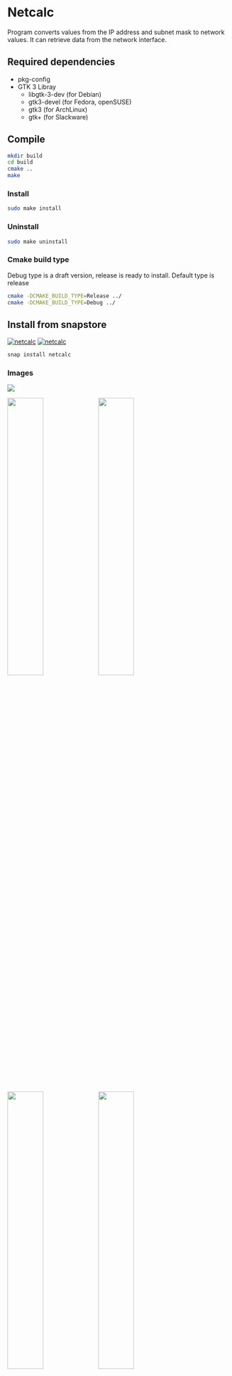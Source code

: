 # Netcalc
Program converts values from the IP address and subnet mask to network values.
It can retrieve data from the network interface.

## Required dependencies
  - pkg-config
  - GTK 3 Libray
    - libgtk-3-dev (for Debian)
    - gtk3-devel (for Fedora, openSUSE)
    - gtk3 (for ArchLinux)
    - gtk+ (for Slackware)

## Compile
```sh
mkdir build
cd build
cmake ..
make
```
### Install
```sh
sudo make install
```
### Uninstall
```sh
sudo make uninstall
```
### Cmake build type
Debug type is a draft version, release is ready to install.
Default type is release
```sh
cmake -DCMAKE_BUILD_TYPE=Release ../
cmake -DCMAKE_BUILD_TYPE=Debug ../
```

## Install from snapstore
[![netcalc](https://snapcraft.io//netcalc/badge.svg)](https://snapcraft.io/netcalc)
[![netcalc](https://snapcraft.io//netcalc/trending.svg?name=0)](https://snapcraft.io/netcalc)

```sh
snap install netcalc
```
### Images
<p align="left">
  <img src="https://dashboard.snapcraft.io/site_media/appmedia/2023/07/netcalc-8.png">
</p>
<img src="https://dashboard.snapcraft.io/site_media/appmedia/2023/07/netcalc-1.png" width="40%" align="left">
<img src="https://dashboard.snapcraft.io/site_media/appmedia/2023/07/netcalc-2.png" width="40%" align="left">
<img src="https://dashboard.snapcraft.io/site_media/appmedia/2023/07/netcalc-3.png" width="40%" align="left">
<img src="https://dashboard.snapcraft.io/site_media/appmedia/2023/07/netcalc-4.png" width="40%" align="left">
